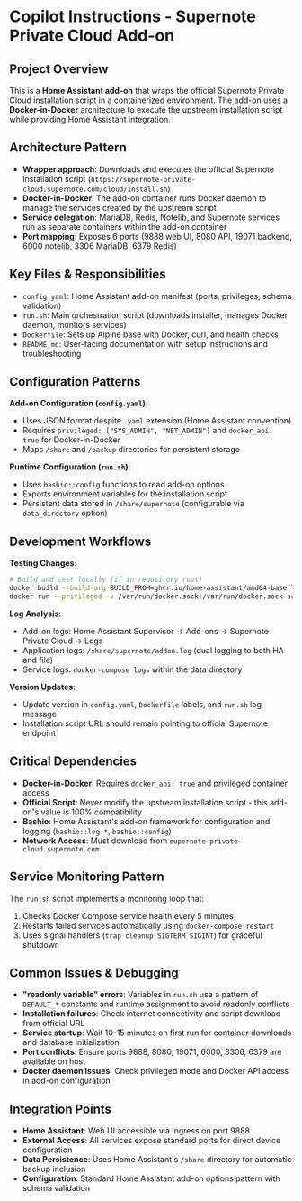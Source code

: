 # Copilot Instructions - Supernote Private Cloud Add-on

## Project Overview

This is a **Home Assistant add-on** that wraps the official Supernote Private Cloud installation script in a containerized environment. The add-on uses a **Docker-in-Docker** architecture to execute the upstream installation script while providing Home Assistant integration.

## Architecture Pattern

- **Wrapper approach**: Downloads and executes the official Supernote installation script (`https://supernote-private-cloud.supernote.com/cloud/install.sh`)
- **Docker-in-Docker**: The add-on container runs Docker daemon to manage the services created by the upstream script
- **Service delegation**: MariaDB, Redis, Notelib, and Supernote services run as separate containers within the add-on container
- **Port mapping**: Exposes 6 ports (9888 web UI, 8080 API, 19071 backend, 6000 notelib, 3306 MariaDB, 6379 Redis)

## Key Files & Responsibilities

- `config.yaml`: Home Assistant add-on manifest (ports, privileges, schema validation)
- `run.sh`: Main orchestration script (downloads installer, manages Docker daemon, monitors services)
- `Dockerfile`: Sets up Alpine base with Docker, curl, and health checks
- `README.md`: User-facing documentation with setup instructions and troubleshooting

## Configuration Patterns

**Add-on Configuration (`config.yaml`)**:

- Uses JSON format despite `.yaml` extension (Home Assistant convention)
- Requires `privileged: ["SYS_ADMIN", "NET_ADMIN"]` and `docker_api: true` for Docker-in-Docker
- Maps `/share` and `/backup` directories for persistent storage

**Runtime Configuration (`run.sh`)**:

- Uses `bashio::config` functions to read add-on options
- Exports environment variables for the installation script
- Persistent data stored in `/share/supernote` (configurable via `data_directory` option)

## Development Workflows

**Testing Changes**:

```bash
# Build and test locally (if in repository root)
docker build --build-arg BUILD_FROM=ghcr.io/home-assistant/amd64-base:latest -t supernote-test .
docker run --privileged -v /var/run/docker.sock:/var/run/docker.sock supernote-test
```

**Log Analysis**:

- Add-on logs: Home Assistant Supervisor → Add-ons → Supernote Private Cloud → Logs
- Application logs: `/share/supernote/addon.log` (dual logging to both HA and file)
- Service logs: `docker-compose logs` within the data directory

**Version Updates**:

- Update version in `config.yaml`, `Dockerfile` labels, and `run.sh` log message
- Installation script URL should remain pointing to official Supernote endpoint

## Critical Dependencies

- **Docker-in-Docker**: Requires `docker_api: true` and privileged container access
- **Official Script**: Never modify the upstream installation script - this add-on's value is 100% compatibility
- **Bashio**: Home Assistant's add-on framework for configuration and logging (`bashio::log.*`, `bashio::config`)
- **Network Access**: Must download from `supernote-private-cloud.supernote.com`

## Service Monitoring Pattern

The `run.sh` script implements a monitoring loop that:

1. Checks Docker Compose service health every 5 minutes
2. Restarts failed services automatically using `docker-compose restart`
3. Uses signal handlers (`trap cleanup SIGTERM SIGINT`) for graceful shutdown

## Common Issues & Debugging

- **"readonly variable" errors**: Variables in `run.sh` use a pattern of `DEFAULT_*` constants and runtime assignment to avoid readonly conflicts
- **Installation failures**: Check internet connectivity and script download from official URL
- **Service startup**: Wait 10-15 minutes on first run for container downloads and database initialization
- **Port conflicts**: Ensure ports 9888, 8080, 19071, 6000, 3306, 6379 are available on host
- **Docker daemon issues**: Check privileged mode and Docker API access in add-on configuration

## Integration Points

- **Home Assistant**: Web UI accessible via Ingress on port 9888
- **External Access**: All services expose standard ports for direct device configuration
- **Data Persistence**: Uses Home Assistant's `/share` directory for automatic backup inclusion
- **Configuration**: Standard Home Assistant add-on options pattern with schema validation
